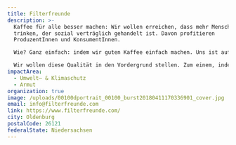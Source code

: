 ```yaml
---
title: Filterfreunde
description: >-
  Kaffee für alle besser machen: Wir wollen erreichen, dass mehr Menschen Kaffee
  trinken, der sozial verträglich gehandelt ist. Davon profitieren
  ProduzentInnen und KonsumentInnen.

  Wie? Ganz einfach: indem wir guten Kaffee einfach machen. Uns ist aufgefallen, dass guter Kaffee oft mit teuren Zubereitungsmethoden wie Siebträgermaschinen in Verbindung gebracht wird. Dabei ist die Qualität des Röstkaffees genauso entscheidend. Eine Qualität, die im sozial verträglichen Kaffeehandel zu finden ist.

  Wir wollen diese Qualität in den Vordergrund stellen. Zum einem, indem wir einfache Möglichkeiten bieten, guten Kaffee zuzubereiten. Zum anderen, indem wir einfach zugängliche Produkte schaffen, die durch Qualität punkten.
impactArea:
  - Umwelt– & Klimaschutz
  - Armut
organization: true
image: /uploads/00100dportrait_00100_burst20180411170336901_cover.jpg
email: info@filterfreunde.com
link: https://www.filterfreunde.com/
city: Oldenburg
postalCode: 26121
federalState: Niedersachsen
---
```

